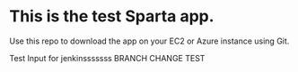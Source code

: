 # This is the test Sparta app.

Use this repo to download the app on your EC2 or Azure instance using Git.

Test Input for jenkinsssssss BRANCH CHANGE TEST

